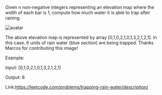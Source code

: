 Given n non-negative integers representing an elevation map where the width of each bar is 1, compute how much water it is able to trap after raining.

![avatar](http://www.leetcode.com/static/images/problemset/rainwatertrap.png)

The above elevation map is represented by array [0,1,0,2,1,0,1,3,2,1,2,1]. In this case, 6 units of rain water (blue section) are being trapped. Thanks Marcos for contributing this image!

Example:

Input: [0,1,0,2,1,0,1,3,2,1,2,1]

Output: 6

Link:https://leetcode.com/problems/trapping-rain-water/description/
